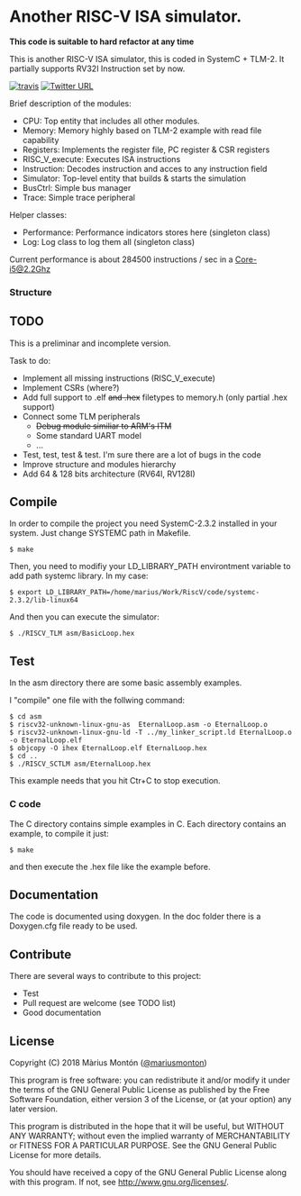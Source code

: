 # Another RISC-V ISA simulator.

**This code is suitable to hard refactor at any time**


This is another RISC-V ISA simulator, this is coded in SystemC + TLM-2.
It partially supports RV32I Instruction set by now.

[![travis](https://travis-ci.org/mariusmm/RISC-V-TLM.svg?branch=master)](https://travis-ci.org/mariusmm/RISC-V-TLM)
[![Twitter URL](https://img.shields.io/twitter/url/http/shields.io.svg?style=social)](https://twitter.com/mariusmonton)


Brief description of the modules:
* CPU: Top entity that includes all other modules.
* Memory: Memory highly based on TLM-2 example with read file capability
* Registers: Implements the register file, PC register & CSR registers
* RISC_V_execute: Executes ISA instructions
* Instruction: Decodes instruction and acces to any instruction field
* Simulator: Top-level entity that builds & starts the simulation
* BusCtrl: Simple bus manager
* Trace: Simple trace peripheral

Helper classes:
* Performance: Performance indicators stores here (singleton class)
* Log: Log class to log them all (singleton class)

Current performance is about 284500 instructions / sec in a Core-i5@2.2Ghz


### Structure



## TODO
This is a preliminar and incomplete version.

Task to do:
* Implement all missing instructions (RISC_V_execute)
* Implement CSRs (where?)
* Add full support to .elf ~~and .hex~~ filetypes to memory.h
(only partial .hex support)
* Connect some TLM peripherals
     * ~~Debug module similiar to ARM's ITM~~
     * Some standard UART model
     * ...
* Test, test, test & test. I'm sure there are a lot of bugs in the code
* Improve structure and modules hierarchy
* Add 64 & 128 bits architecture (RV64I, RV128I)

## Compile
In order to compile the project you need SystemC-2.3.2 installed in your system.
Just change SYSTEMC path in Makefile.

```
$ make
```

Then, you need to modifiy your LD_LIBRARY_PATH environtment variable to add
path systemc library. In my case:
```
$ export LD_LIBRARY_PATH=/home/marius/Work/RiscV/code/systemc-2.3.2/lib-linux64
```

And then you can execute the simulator:
```
$ ./RISCV_TLM asm/BasicLoop.hex
```

## Test
In the asm directory there are some basic assembly examples.

I "compile" one file with the follwing command:
```
$ cd asm
$ riscv32-unknown-linux-gnu-as  EternalLoop.asm -o EternalLoop.o
$ riscv32-unknown-linux-gnu-ld -T ../my_linker_script.ld EternalLoop.o -o EternalLoop.elf
$ objcopy -O ihex EternalLoop.elf EternalLoop.hex
$ cd ..
$ ./RISCV_SCTLM asm/EternalLoop.hex
```
This example needs that you hit Ctr+C to stop execution.

### C code
The C directory contains simple examples in C. Each directory contains
an example, to compile it just:
```
$ make
```
and then execute the .hex file like the example before.

## Documentation
The code is documented using doxygen. In the doc folder there is a Doxygen.cfg
file ready to be used.

## Contribute
There are several ways to contribute to this project:
* Test
* Pull request are welcome (see TODO list)
* Good documentation

##  License

Copyright (C) 2018 Màrius Montón ([\@mariusmonton](https://twitter.com/mariusmonton/))

This program is free software: you can redistribute it and/or modify
it under the terms of the GNU General Public License as published by
the Free Software Foundation, either version 3 of the License, or
(at your option) any later version.

This program is distributed in the hope that it will be useful,
but WITHOUT ANY WARRANTY; without even the implied warranty of
MERCHANTABILITY or FITNESS FOR A PARTICULAR PURPOSE.  See the
GNU General Public License for more details.

You should have received a copy of the GNU General Public License
along with this program.  If not, see <http://www.gnu.org/licenses/>.
